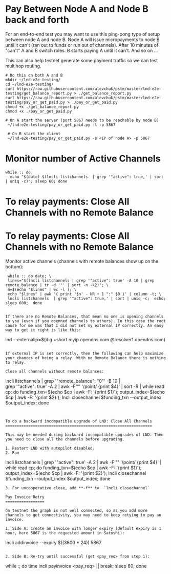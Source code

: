 Pay Between Node A and Node B back and forth
=============================================

For an end-to-end test you may want to use this ping-pong type of setup between node A and node B. Node A will issue micropayments to node B until it can't (ran out to funds or run out of channels). After 10 minutes of "can't" A and B switch roles. B starts paying A until it can't. And so on ...

This can also help testnet generate some payment traffic so we can test multihop routing.

```
# Do this on both A and B
mkdir ~/lnd-e2e-testing/
cd ~/lnd-e2e-testing/
curl https://raw.githubusercontent.com/alevchuk/pstm/master/lnd-e2e-testing/get_balance_report.py > ./get_balance_report.py
curl https://raw.githubusercontent.com/alevchuk/pstm/master/lnd-e2e-testing/pay_or_get_paid.py > ./pay_or_get_paid.py
chmod +x ./get_balance_report.py
chmod +x ./pay_or_get_paid.py

# On A start the server (port 5867 needs to be reachable by node B)
 ~/lnd-e2e-testing/pay_or_get_paid.py -l -p 5867
 
 # On B start the client
 ~/lnd-e2e-testing/pay_or_get_paid.py -s <IP of node A> -p 5867
```



Monitor number of Active Channels
=================================
```
while :; do 
  echo "$(date) $(lncli listchannels  | grep '"active": true,' | sort | uniq -c)"; sleep 60; done
```


To relay payments: Close All Channels with no Remote Balance
==============================================================

To relay payments: Close All Channels with no Remote Balance
==============================================================

Monitor active channels (channels with remote balances show up on the bottom):
```
 while :; do date; \
 lines="$(lncli listchannels | grep '"active": true' -A 10 | grep remote_balance | tr -d '"' | sort -n -k2)"; \
 n=$(echo "$lines" | wc -l ); \
 echo "$lines" | awk '{ print '$n' - NR + 1 ":" $0 }' | column -t; \
 lncli listchannels  | grep '"active": true,' | sort | uniq -c;  echo; sleep 600;  done
 ``
 
If there are no Remote Balances, that mean no one is opening channels to you (even if you openned channels to others). In this case the root cause for me was that I did not set my external IP correctly. An easy way to get it right is like this:
```
lnd --externalip=$(dig +short myip.opendns.com @resolver1.opendns.com)
```
 
If external IP is set correctly, then the following can help maximize your chances of being a relay. With no Remote Balance there is nothing to relay.

Close all channels without remote balances:
```
lncli listchannels | grep '"remote_balance": "0"' -B 10  | \
grep '"active": true' -A 2 | awk -F'"' '/point/ {print $4}' | sort -R | while read cp; do
  funding_txn=$(echo $cp | awk -F: '{print $1}');
  output_index=$(echo $cp | awk -F: '{print $2}');
  lncli closechannel $funding_txn --output_index $output_index; done
```


To do a backward incompatible upgrade of LND: Close All Channels
================================================================

This may be needed during backward incompatible upgrades of LND. Then you need to close all the channels before upgrading.

1. Restart LND with autopilot disabled.
2. Run
```
lncli listchannels | grep '"active": true' -A 2 | awk -F'"' '/point/ {print $4}' | while read cp; do 
  funding_txn=$(echo $cp | awk -F: '{print $1}');
  output_index=$(echo $cp | awk -F: '{print $2}'); 
  lncli closechannel $funding_txn --output_index $output_index; done
```
3. For uncooperative close, add **-f** to  `lncli closechannel` 

Pay Invoice Retry
=================

On testnet the graph is not well connected, so as you add more channels to get connectivity, you may need to keep retying to pay an invoice. 

1. Side A: Create an invoice with longer expiry (default expiry is 1 hour, here 5867 is the requested amount in Satoshi):
```
lncli addinvoice --expiry $((3600 * 24)) 5867
```

2. Side B: Re-try until successful (get <pay_req> from step 1):
```
while :; do time lncli payinvoice <pay_req> || break; sleep 60; done
```

